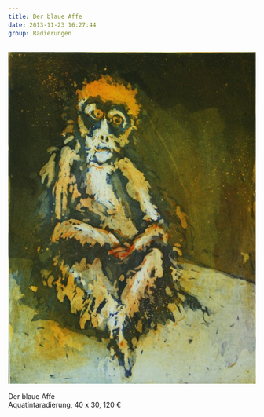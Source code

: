 ```yaml
---
title: Der blaue Affe
date: 2013-11-23 16:27:44
group: Radierungen
---
```

![Der blaue Affe](/img/radierungen/der-blaue-affe.jpg)

Der blaue Affe<br>
Aquatintaradierung, 40 x 30, 120 €
